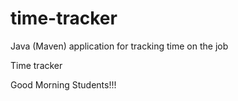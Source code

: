 # time-tracker
Java (Maven) application for tracking time on the job

Time tracker

Good   Morning  Students!!!
